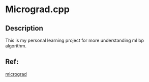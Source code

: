 # Micrograd.cpp

## Description

This is my personal learning project for more understanding ml bp algorithm.

## Ref:

[micrograd](https://github.com/karpathy/micrograd)

